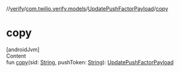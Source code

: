 //[verify](../../index.md)/[com.twilio.verify.models](../index.md)/[UpdatePushFactorPayload](index.md)/[copy](copy.md)



# copy  
[androidJvm]  
Content  
fun [copy](copy.md)(sid: [String](https://kotlinlang.org/api/latest/jvm/stdlib/kotlin/-string/index.html), pushToken: [String](https://kotlinlang.org/api/latest/jvm/stdlib/kotlin/-string/index.html)): [UpdatePushFactorPayload](index.md)  




